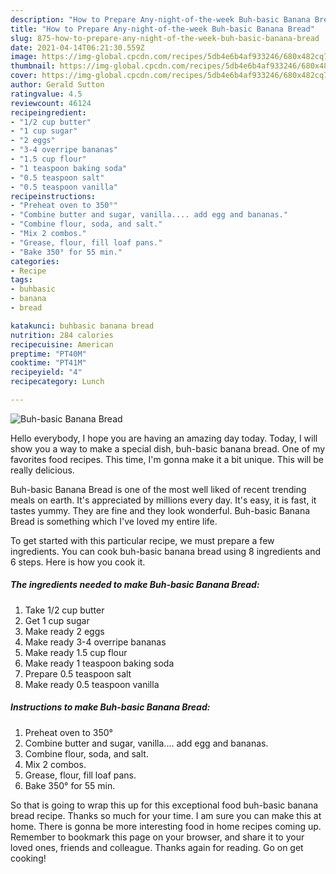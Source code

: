 ```yaml
---
description: "How to Prepare Any-night-of-the-week Buh-basic Banana Bread"
title: "How to Prepare Any-night-of-the-week Buh-basic Banana Bread"
slug: 875-how-to-prepare-any-night-of-the-week-buh-basic-banana-bread
date: 2021-04-14T06:21:30.559Z
image: https://img-global.cpcdn.com/recipes/5db4e6b4af933246/680x482cq70/buh-basic-banana-bread-recipe-main-photo.jpg
thumbnail: https://img-global.cpcdn.com/recipes/5db4e6b4af933246/680x482cq70/buh-basic-banana-bread-recipe-main-photo.jpg
cover: https://img-global.cpcdn.com/recipes/5db4e6b4af933246/680x482cq70/buh-basic-banana-bread-recipe-main-photo.jpg
author: Gerald Sutton
ratingvalue: 4.5
reviewcount: 46124
recipeingredient:
- "1/2 cup butter"
- "1 cup sugar"
- "2 eggs"
- "3-4 overripe bananas"
- "1.5 cup flour"
- "1 teaspoon baking soda"
- "0.5 teaspoon salt"
- "0.5 teaspoon vanilla"
recipeinstructions:
- "Preheat oven to 350°"
- "Combine butter and sugar, vanilla.... add egg and bananas."
- "Combine flour, soda, and salt."
- "Mix 2 combos."
- "Grease, flour, fill loaf pans."
- "Bake 350° for 55 min."
categories:
- Recipe
tags:
- buhbasic
- banana
- bread

katakunci: buhbasic banana bread 
nutrition: 284 calories
recipecuisine: American
preptime: "PT40M"
cooktime: "PT41M"
recipeyield: "4"
recipecategory: Lunch

---
```



![Buh-basic Banana Bread](https://img-global.cpcdn.com/recipes/5db4e6b4af933246/680x482cq70/buh-basic-banana-bread-recipe-main-photo.jpg)

Hello everybody, I hope you are having an amazing day today. Today, I will show you a way to make a special dish, buh-basic banana bread. One of my favorites food recipes. This time, I'm gonna make it a bit unique. This will be really delicious.

Buh-basic Banana Bread is one of the most well liked of recent trending meals on earth. It's appreciated by millions every day. It's easy, it is fast, it tastes yummy. They are fine and they look wonderful. Buh-basic Banana Bread is something which I've loved my entire life.




To get started with this particular recipe, we must prepare a few ingredients. You can cook buh-basic banana bread using 8 ingredients and 6 steps. Here is how you cook it.

<!--inarticleads1-->

##### The ingredients needed to make Buh-basic Banana Bread:

1. Take 1/2 cup butter
1. Get 1 cup sugar
1. Make ready 2 eggs
1. Make ready 3-4 overripe bananas
1. Make ready 1.5 cup flour
1. Make ready 1 teaspoon baking soda
1. Prepare 0.5 teaspoon salt
1. Make ready 0.5 teaspoon vanilla




<!--inarticleads2-->

##### Instructions to make Buh-basic Banana Bread:

1. Preheat oven to 350°
1. Combine butter and sugar, vanilla.... add egg and bananas.
1. Combine flour, soda, and salt.
1. Mix 2 combos.
1. Grease, flour, fill loaf pans.
1. Bake 350° for 55 min.




So that is going to wrap this up for this exceptional food buh-basic banana bread recipe. Thanks so much for your time. I am sure you can make this at home. There is gonna be more interesting food in home recipes coming up. Remember to bookmark this page on your browser, and share it to your loved ones, friends and colleague. Thanks again for reading. Go on get cooking!
